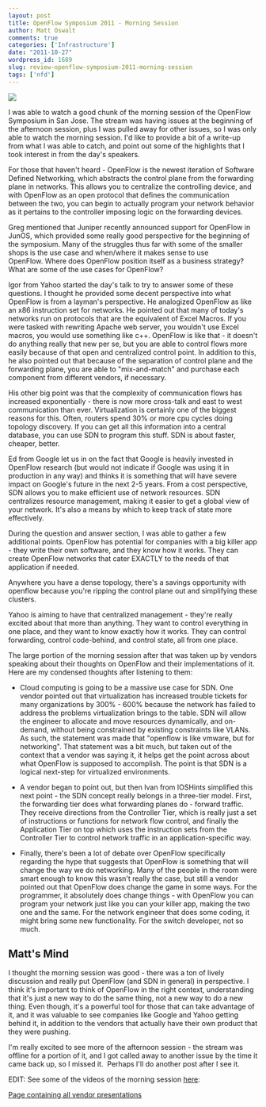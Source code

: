 ```yaml
---
layout: post
title: OpenFlow Symposium 2011 - Morning Session
author: Matt Oswalt
comments: true
categories: ['Infrastructure']
date: "2011-10-27"
wordpress_id: 1689
slug: review-openflow-symposium-2011-morning-session
tags: ['nfd']
---
```



[![](/assets/2011/10/41-300x168.png)](/assets/2011/10/41.png)

I was able to watch a good chunk of the morning session of the OpenFlow Symposium in San Jose. The stream was having issues at the beginning of the afternoon session, plus I was pulled away for other issues, so I was only able to watch the morning session. I'd like to provide a bit of a write-up from what I was able to catch, and point out some of the highlights that I took interest in from the day's speakers.

For those that haven't heard - OpenFlow is the newest iteration of Software Defined Networking, which abstracts the control plane from the forwarding plane in networks. This allows you to centralize the controlling device, and with OpenFlow as an open protocol that defines the communication between the two, you can begin to actually program your network behavior as it pertains to the controller imposing logic on the forwarding devices.

Greg mentioned that Juniper recently announced support for OpenFlow in JunOS, which provided some really good perspective for the beginning of the symposium. Many of the struggles thus far with some of the smaller shops is the use case and when/where it makes sense to use OpenFlow. Where does OpenFlow position itself as a business strategy? What are some of the use cases for OpenFlow?

Igor from Yahoo started the day's talk to try to answer some of these questions. I thought he provided some decent perspective into what OpenFlow is from a layman's perspective. He analogized OpenFlow as like an x86 instruction set for networks. He pointed out that many of today's networks run on protocols that are the equivalent of Excel Macros. If you were tasked with rewriting Apache web server, you wouldn't use Excel macros, you would use something like c++. OpenFlow is like that - it doesn't do anything really that new per se, but you are able to control flows more easily because of that open and centralized control point. In addition to this, he also pointed out that because of the separation of control plane and the forwarding plane, you are able to "mix-and-match" and purchase each component from different vendors, if necessary.

His other big point was that the complexity of communication flows has increased exponentially - there is now more cross-talk and east to west communication than ever. Virtualization is certainly one of the biggest reasons for this. Often, routers spend 30% or more cpu cycles doing topology discovery. If you can get all this information into a central database, you can use SDN to program this stuff. SDN is about faster, cheaper, better.

Ed from Google let us in on the fact that Google is heavily invested in OpenFlow research (but would not indicate if Google was using it in production in any way) and thinks it is something that will have severe impact on Google's future in the next 2-5 years. From a cost perspective, SDN allows you to make efficient use of network resources. SDN centralizes resource management, making it easier to get a global view of your network. It's also a means by which to keep track of state more effectively.

During the question and answer section, I was able to gather a few additional points. OpenFlow has potential for companies with a big killer app - they write their own software, and they know how it works. They can create OpenFlow networks that cater EXACTLY to the needs of that application if needed.

Anywhere you have a dense topology, there's a savings opportunity with openflow because you're ripping the control plane out and simplifying these clusters.

Yahoo is aiming to have that centralized management - they're really excited about that more than anything. They want to control everything in one place, and they want to know exactly how it works. They can control forwarding, control code-behind, and control state, all from one place.

The large portion of the morning session after that was taken up by vendors speaking about their thoughts on OpenFlow and their implementations of it. Here are my condensed thoughts after listening to them:

* Cloud computing is going to be a massive use case for SDN. One vendor pointed out that virtualization has increased trouble tickets for many organizations by 300% - 600% because the network has failed to address the problems virtualization brings to the table. SDN will allow the engineer to allocate and move resources dynamically, and on-demand, without being constrained by existing constraints like VLANs. As such, the statement was made that "openflow is like vmware, but for networking". That statement was a bit much, but taken out of the context that a vendor was saying it, it helps get the point across about what OpenFlow is supposed to accomplish. The point is that SDN is a logical next-step for virtualized environments.

* A vendor began to point out, but then Ivan from IOSHints simplified this next point - the SDN concept really belongs in a three-tier model. First, the forwarding tier does what forwarding planes do - forward traffic. They receive directions from the Controller Tier, which is really just a set of instructions or functions for network flow control, and finally the Application Tier on top which uses the instruction sets from the Controller Tier to control network traffic in an application-specific way.

* Finally, there's been a lot of debate over OpenFlow specifically regarding the hype that suggests that OpenFlow is something that will change the way we do networking. Many of the people in the room were smart enough to know this wasn't really the case, but still a vendor pointed out that OpenFlow does change the game in some ways. For the programmer, it absolutely does change things - with OpenFlow you can program your network just like you can your killer app, making the two one and the same. For the network engineer that does some coding, it might bring some new functionality. For the switch developer, not so much.

## Matt's Mind

I thought the morning session was good - there was a ton of lively discussion and really put OpenFlow (and SDN in general) in perspective. I think it's important to think of OpenFlow in the right context, understanding that it's just a new way to do the same thing, not a new way to do a new thing. Even though, it's a powerful tool for those that can take advantage of it, and it was valuable to see companies like Google and Yahoo getting behind it, in addition to the vendors that actually have their own product that they were pushing.

I'm really excited to see more of the afternoon session - the stream was offline for a portion of it, and I got called away to another issue by the time it came back up, so I missed it.  Perhaps I'll do another post after I see it.

EDIT: See some of the videos of the morning session [here](http://techfieldday.com/2011/yahoo-google-openflow-technology/):

[Page containing all vendor presentations](http://techfieldday.com/2011/openflow-presentations-bigswitch-brocade-cisco-nec-juniper/)
